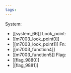 ```yaml
---
tags:
---
```

System:
- [[system_66]]
Look_point:
- [[m7003_look_point0]]
- [[m7003_look_point1]]
Fn:
- [[m7003_function4]]
- [[m7003_function5]]
Flag:
- [[flag_9880]]
- [[flag_9881]]
